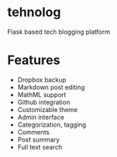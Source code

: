 tehnolog
========

Flask based tech blogging platform

Features
========

* Dropbox backup
* Markdown post editing
* MathML support
* Github integration
* Customizable theme
* Admin interface
* Categorization, tagging
* Comments
* Post summary
* Full text search

